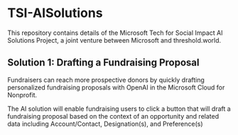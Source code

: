 # TSI-AISolutions
This repository contains details of the Microsoft Tech for Social Impact AI Solutions Project, a joint venture between Microsoft and threshold.world.

## Solution 1: Drafting a Fundraising Proposal 
Fundraisers can reach more prospective donors by quickly drafting personalized fundraising proposals with OpenAI in the Microsoft Cloud for Nonprofit. 

The AI solution will enable fundraising users to click a button that will draft a fundraising proposal based on the context of an opportunity and related data including Account/Contact, Designation(s), and Preference(s)
